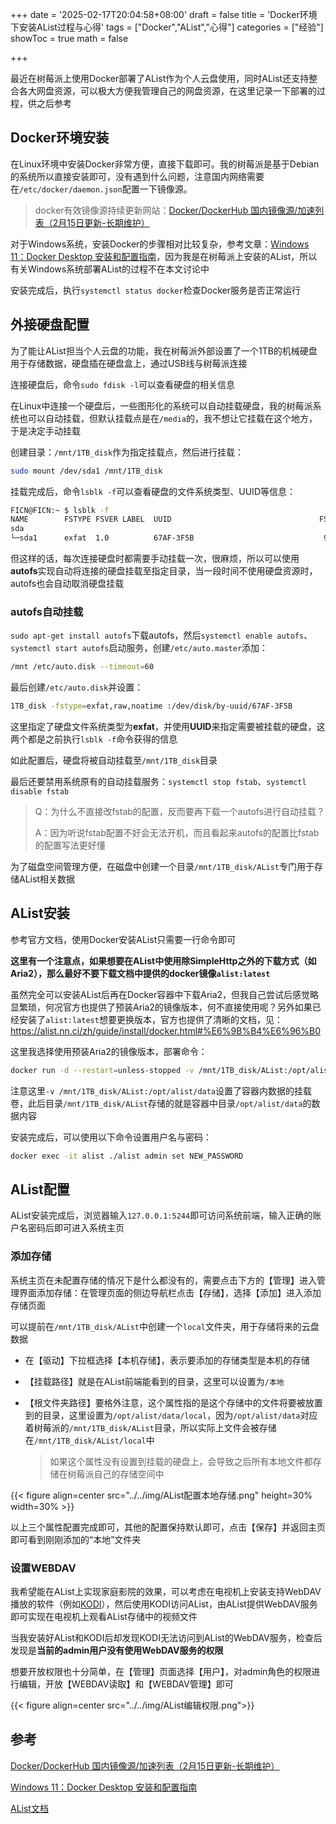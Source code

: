 +++
date = '2025-02-17T20:04:58+08:00'
draft = false
title = 'Docker环境下安装AList过程与心得'
tags = ["Docker","AList","心得"]
categories = ["经验"]
showToc = true
math = false

+++

最近在树莓派上使用Docker部署了AList作为个人云盘使用，同时AList还支持整合各大网盘资源，可以极大方便我管理自己的网盘资源，在这里记录一下部署的过程，供之后参考

## Docker环境安装

在Linux环境中安装Docker非常方便，直接下载即可。我的树莓派是基于Debian的系统所以直接安装即可，没有遇到什么问题，注意国内网络需要在`/etc/docker/daemon.json`配置一下镜像源。

> docker有效镜像源持续更新网站：[Docker/DockerHub 国内镜像源/加速列表（2月15日更新-长期维护）](https://cloud.tencent.com/developer/article/2485043)

对于Windows系统，安装Docker的步骤相对比较复杂，参考文章：[Windows 11：Docker Desktop 安装和配置指南](https://www.sysgeek.cn/install-docker-desktop-windows-11/)，因为我是在树莓派上安装的AList，所以有关Windows系统部署AList的过程不在本文讨论中

安装完成后，执行`systemctl status docker`检查Docker服务是否正常运行

## 外接硬盘配置

为了能让AList担当个人云盘的功能，我在树莓派外部设置了一个1TB的机械硬盘用于存储数据，硬盘插在硬盘盒上，通过USB线与树莓派连接

连接硬盘后，命令`sudo fdisk -l`可以查看硬盘的相关信息

在Linux中连接一个硬盘后，一些图形化的系统可以自动挂载硬盘，我的树莓派系统也可以自动挂载，但默认挂载点是在`/media`的，我不想让它挂载在这个地方，于是决定手动挂载

创建目录：`/mnt/1TB_disk`作为指定挂载点，然后进行挂载：

```bash
sudo mount /dev/sda1 /mnt/1TB_disk
```

挂载完成后，命令`lsblk -f`可以查看硬盘的文件系统类型、UUID等信息：

```bash
FICN@FICN:~ $ lsblk -f
NAME        FSTYPE FSVER LABEL  UUID                                 FSAVAIL FSUSE% MOUNTPOINTS
sda
└─sda1      exfat  1.0          67AF-3F5B                             926.7G     1% /mnt/1TB_disk
```

但这样的话，每次连接硬盘时都需要手动挂载一次，很麻烦，所以可以使用**autofs**实现自动将连接的硬盘挂载至指定目录，当一段时间不使用硬盘资源时，autofs也会自动取消硬盘挂载

### autofs自动挂载

`sudo apt-get install autofs`下载autofs，然后`systemctl enable autofs`、`systemctl start autofs`启动服务，创建`/etc/auto.master`添加：

```bash
/mnt /etc/auto.disk --timeout=60
```

最后创建`/etc/auto.disk`并设置：

```bash
1TB_disk -fstype=exfat,raw,noatime :/dev/disk/by-uuid/67AF-3F5B
```

这里指定了硬盘文件系统类型为**exfat**，并使用**UUID**来指定需要被挂载的硬盘，这两个都是之前执行`lsblk -f`命令获得的信息

如此配置后，硬盘将被自动挂载至`/mnt/1TB_disk`目录

最后还要禁用系统原有的自动挂载服务：`systemctl stop fstab`、`systemctl disable fstab`

> Q：为什么不直接改fstab的配置，反而要再下载一个autofs进行自动挂载？
>
> A：因为听说fstab配置不好会无法开机，而且看起来autofs的配置比fstab的配置写法更好懂

为了磁盘空间管理方便，在磁盘中创建一个目录`/mnt/1TB_disk/AList`专门用于存储AList相关数据

## AList安装

参考官方文档，使用Docker安装AList只需要一行命令即可

**这里有一个注意点，如果想要在AList中使用除SimpleHttp之外的下载方式（如Aria2），那么最好不要下载文档中提供的docker镜像`alist:latest`**

虽然完全可以安装AList后再在Docker容器中下载Aria2，但我自己尝试后感觉略显繁琐，何况官方也提供了预装Aria2的镜像版本，何不直接使用呢？另外如果已经安装了`alist:latest`想要更换版本，官方也提供了清晰的文档，见：https://alist.nn.ci/zh/guide/install/docker.html#%E6%9B%B4%E6%96%B0

这里我选择使用预装Aria2的镜像版本，部署命令：

```bash
docker run -d --restart=unless-stopped -v /mnt/1TB_disk/AList:/opt/alist/data -p 5244:5244 -e PUID=0 -e PGID=0 -e UMASK=022 --name="alist" xhofe/alist:latest-aria2
```

注意这里`-v /mnt/1TB_disk/AList:/opt/alist/data`设置了容器内数据的挂载卷，此后目录`/mnt/1TB_disk/AList`存储的就是容器中目录`/opt/alist/data`的数据内容

安装完成后，可以使用以下命令设置用户名与密码：

```bash
docker exec -it alist ./alist admin set NEW_PASSWORD
```

## AList配置

AList安装完成后，浏览器输入`127.0.0.1:5244`即可访问系统前端，输入正确的账户名密码后即可进入系统主页

### 添加存储

系统主页在未配置存储的情况下是什么都没有的，需要点击下方的【管理】进入管理界面添加存储：在管理页面的侧边导航栏点击【存储】，选择【添加】进入添加存储页面

可以提前在`/mnt/1TB_disk/AList`中创建一个`local`文件夹，用于存储将来的云盘数据

- 在【驱动】下拉框选择【本机存储】，表示要添加的存储类型是本机的存储

- 【挂载路径】就是在AList前端能看到的目录，这里可以设置为`/本地`

- 【根文件夹路径】要格外注意，这个属性指的是这个存储中的文件将要被放置到的目录，这里设置为`/opt/alist/data/local`，因为`/opt/alist/data`对应着树莓派的`/mnt/1TB_disk/AList`目录，所以实际上文件会被存储在`/mnt/1TB_disk/AList/local`中

  > 如果这个属性没有设置到挂载的硬盘上，会导致之后所有本地文件都存储在树莓派自己的存储空间中

{{< figure align=center src="../../img/AList配置本地存储.png" height=30% width=30% >}}

以上三个属性配置完成即可，其他的配置保持默认即可，点击【保存】并返回主页即可看到刚刚添加的“本地”文件夹

### 设置WEBDAV

我希望能在AList上实现家庭影院的效果，可以考虑在电视机上安装支持WebDAV播放的软件（例如[KODI](https://kodi.tv/)），然后使用KODI访问AList，由AList提供WebDAV服务即可实现在电视机上观看AList存储中的视频文件

当我安装好AList和KODI后却发现KODI无法访问到AList的WebDAV服务，检查后发现是**当前的admin用户没有使用WebDAV服务的权限**

想要开放权限也十分简单，在【管理】页面选择【用户】，对admin角色的权限进行编辑，开放【WEBDAV读取】和【WEBDAV管理】即可

{{< figure align=center src="../../img/AList编辑权限.png">}}

## 参考

[Docker/DockerHub 国内镜像源/加速列表（2月15日更新-长期维护）](https://cloud.tencent.com/developer/article/2485043)

[Windows 11：Docker Desktop 安装和配置指南](https://www.sysgeek.cn/install-docker-desktop-windows-11/)

[AList文档](https://alist.nn.ci/zh/guide/)
